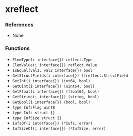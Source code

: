 # xreflect

### References

+ None

### Functions

+ `ElemType(i interface{}) reflect.Type`
+ `ElemValue(i interface{}) reflect.Value`
+ `IsEqual(val1, val2 interface{}) bool`
+ `GetStructFields(i interface{}) []reflect.StructField`
+ `GetInt(i interface{}) (int64, bool)`
+ `GetUint(i interface{}) (uint64, bool)`
+ `GetFloat(i interface{}) (float64, bool)`
+ `GetString(i interface{}) (string, bool)`
+ `GetBool(i interface{}) (bool, bool)`
+ `type IufsFlag uint8`
+ `type Iufs struct {}`
+ `type IufSize struct {}`
+ `IufsOf(i interface{}) (*Iufs, error)`
+ `IufSizeOf(i interface{}) (*IufSize, error)`
